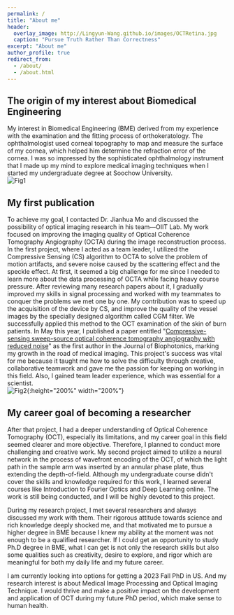 ```yaml
---
permalink: /
title: "About me"
header:
  overlay_image: http://Lingyun-Wang.github.io/images/OCTRetina.jpg
  caption: "Pursue Truth Rather Than Correctness"
excerpt: "About me"
author_profile: true
redirect_from: 
  - /about/
  - /about.html
---
```


The origin of my interest about Biomedical Engineering
------
My interest in Biomedical Engineering (BME) derived from my experience with the examination and the fitting process of orthokeratology. The ophthalmologist used corneal topography to map and measure the surface of my cornea, which helped him determine the refraction error of the cornea. I was so impressed by the sophisticated ophthalmology instrument that I made up my mind to explore medical imaging techniques when I started my undergraduate degree at Soochow University.  
![Fig1](http://Lingyun-Wang.github.io/images/fig1.jpg)

My first publication
------
To achieve my goal, I contacted Dr. Jianhua Mo and discussed the possibility of optical imaging research in his team—OIIT Lab. My work focused on improving the imaging quality of Optical Coherence Tomography Angiography (OCTA) during the image reconstruction process. In the first project, where I acted as a team leader, I utilized the Compressive Sensing (CS) algorithm to OCTA to solve the problem of motion artifacts, and severe noise caused by the scattering effect and the speckle effect. At first, it seemed a big challenge for me since I needed to learn more about the data processing of OCTA while facing heavy course pressure. After reviewing many research papers about it, I gradually improved my skills in signal processing and worked with my teammates to conquer the problems we met one by one. My contribution was to speed up the acquisition of the device by CS, and improve the quality of the vessel images by the specially designed algorithm called CGM filter. We successfully applied this method to the OCT examination of the skin of burn patients. In May this year, I published a paper entitled "[Compressive-sensing sweep-source optical coherence tomography angiography with reduced noise](https://onlinelibrary.wiley.com/doi/abs/10.1002/jbio.202200087)" as the first author in the Journal of Biophotonics, marking my growth in the road of medical imaging. This project's success was vital for me because it taught me how to solve the difficulty through creative, collaborative teamwork and gave me the passion for keeping on working in this field. Also, I gained team leader experience, which was essential for a scientist.  
![Fig2](http://Lingyun-Wang.github.io/images/fig2.jpg){:height="200%" width="200%"}

My career goal of becoming a researcher 
------
After that project, I had a deeper understanding of Optical Coherence Tomography (OCT), especially its limitations, and my career goal in this field seemed clearer and more objective. Therefore, I planned to conduct more challenging and creative work. My second project aimed to utilize a neural network in the process of wavefront encoding of the OCT, of which the light path in the sample arm was inserted by an annular phase plate, thus extending the depth-of-field. Although my undergraduate course didn't cover the skills and knowledge required for this work, I learned several courses like Introduction to Fourier Optics and Deep Learning online. The work is still being conducted, and I will be highly devoted to this project.

During my research project, I met several researchers and always discussed my work with them. Their rigorous attitude towards science and rich knowledge deeply shocked me, and that motivated me to pursue a higher degree in BME because I knew my ability at the moment was not enough to be a qualified researcher. If I could get an opportunity to study Ph.D degree in BME, what I can get is not only the research skills but also some qualities such as creativity, desire to explore, and rigor which are meaningful for both my daily life and my future career.

I am currently looking into options for getting a 2023 Fall PhD in US. And my research interest is about Medical Image Processing and Optical Imaging Technique. I would thrive and make a positive impact on the development and application of OCT during my future PhD period, which make sense to human health.
